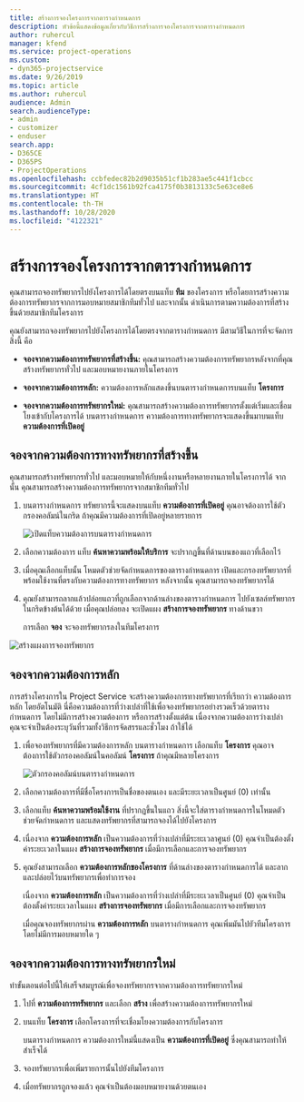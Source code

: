 ```yaml
---
title: สร้างการจองโครงการจากตารางกำหนดการ
description: หัวข้อนี้แสดงข้อมูลเกี่ยวกับวิธีการสร้างการจองโครงการจากตารางกำหนดการ
author: ruhercul
manager: kfend
ms.service: project-operations
ms.custom:
- dyn365-projectservice
ms.date: 9/26/2019
ms.topic: article
ms.author: ruhercul
audience: Admin
search.audienceType:
- admin
- customizer
- enduser
search.app:
- D365CE
- D365PS
- ProjectOperations
ms.openlocfilehash: ccbfedec82b2d9035b51cf1b283ae5c441f1cbcc
ms.sourcegitcommit: 4cf1dc1561b92fca4175f0b3813133c5e63ce8e6
ms.translationtype: HT
ms.contentlocale: th-TH
ms.lasthandoff: 10/28/2020
ms.locfileid: "4122321"
---
```

# <a name="create-a-project-booking-from-the-schedule-board"></a>สร้างการจองโครงการจากตารางกำหนดการ

คุณสามารถจองทรัพยากรไปยังโครงการได้โดยตรงบนแท็บ **ทีม** ของโครงการ หรือโดยการสร้างความต้องการทรัพยากรจากการมอบหมายสมาชิกทีมทั่วไป และจากนั้น ดำเนินการตามความต้องการที่สร้างขึ้นด้วยสมาชิกทีมโครงการ

คุณยังสามารถจองทรัพยากรไปยังโครงการได้โดยตรงจากตารางกำหนดการ มีสามวิธีในการที่จะจัดการสิ่งนี้ คือ

- **จองจากความต้องการทรัพยากรที่สร้างขึ้น:** คุณสามารถสร้างความต้องการทรัพยากรหลังจากที่คุณสร้างทรัพยากรทั่วไป และมอบหมายงานภายในโครงการ

- **จองจากความต้องการหลัก:** ความต้องการหลักแสดงขึ้นบนตารางกำหนดการบนแท็บ **โครงการ** 

- **จองจากความต้องการทรัพยากรใหม่:** คุณสามารถสร้างความต้องการทรัพยากรตั้งแต่เริ่มและเชื่อมโยงเข้ากับโครงการได้ บนตารางกำหนดการ ความต้องการทางทรัพยากรจะแสดงขึ้นมาบนแท็บ **ความต้องการที่เปิดอยู่**

## <a name="book-from-a-generated-resource-requirement"></a>จองจากความต้องการทางทรัพยากรที่สร้างขึ้น

คุณสามารถสร้างทรัพยากรทั่วไป และมอบหมายให้กับหนึ่งงานหรือหลายงานภายในโครงการได้ จากนั้น คุณสามารถสร้างความต้องการทรัพยากรจากสมาชิกทีมทั่วไป 

1.  บนตารางกำหนดการ ทรัพยากรนี้จะแสดงบนแท็บ **ความต้องการที่เปิดอยู่** คุณอาจต้องการใช้ตัวกรองคอลัมน์ในกริด ถ้าคุณมีความต้องการที่เปิดอยู่หลายรายการ 

    ![เปิดแท็บความต้องการบนตารางกำหนดการ](media/FAQ-Project-Booking-Schedule-Board-1.png "ภาพหน้าจอของตารางการจองและการกำหนด")

2. เลือกความต้องการ แท็บ **ค้นหาความพร้อมให้บริการ** จะปรากฏขึ้นที่ด้านบนของแถวที่เลือกไว้
 
3. เมื่อคุณเลือกแท็บนั้น โหมดตัวช่วยจัดกำหนดการของตารางกำหนดการ เปิดและกรองทรัพยากรที่พร้อมใช้งานที่ตรงกับความต้องการทางทรัพยากร หลังจากนั้น คุณสามารถจองทรัพยากรได้

4. คุณยังสามารถลากแล้วปล่อยแถวที่ถูกเลือกจากด้านล่างของตารางกำหนดการ ไปยังเซลล์ทรัพยากรในกริดข้างต้นได้ด้วย เมื่อคุณปล่อยลง จะเปิดแผง **สร้างการจองทรัพยากร** ทางด้านขวา

    การเลือก **จอง** จะจองทรัพยากรลงในทีมโครงการ

![สร้างแผงการจองทรัพยากร](media/FAQ-Project-Booking-Schedule-Board-6.png "")
 

## <a name="book-from-the-primary-requirement"></a>จองจากความต้องการหลัก

การสร้างโครงการใน Project Service จะสร้างความต้องการทางทรัพยากรที่เรียกว่า ความต้องการหลัก โดยอัตโนมัติ นี่คือความต้องการที่ว่างเปล่าที่ใช้เพื่อจองทรัพยากรอย่างรวดเร็วด้วยตารางกำหนดการ โดยไม่มีการสร้างความต้องการ หรือการสร้างตั้งแต่ต้น เนื่องจากความต้องการว่างเปล่า คุณจะจำเป็นต้องระบุวันที่รวมทั้งวิธีการจัดสรรและชั่วโมง ถ้าใช้ได้ 

1. เพื่อจองทรัพยากรที่มีความต้องการหลัก บนตารางกำหนดการ เลือกแท็บ **โครงการ** คุณอาจต้องการใช้ตัวกรองคอลัมน์ในคอลัมน์ **โครงการ** ถ้าคุณมีหลายโครงการ

   ![ตัวกรองคอลัมน์บนตารางกำหนดการ](media/FAQ-Project-Booking-Schedule-Board-2.png "ภาพหน้าจอของตารางการจองและการกำหนด")

2. เลือกความต้องการที่มีชื่อโครงการเป็นชื่อของตนเอง และมีระยะเวลาเป็นศูนย์ (0) เท่านั้น

3. เลือกแท็บ **ค้นหาความพร้อมใช้งาน** ที่ปรากฏขึ้นในแถว สิ่งนี้จะใส่ตารางกำหนดการในโหมดตัวช่วยจัดกำหนดการ และแสดงทรัพยากรที่สามารถจองได้ไปยังโครงการ

4. เนื่องจาก **ความต้องการหลัก** เป็นความต้องการที่ว่างเปล่าที่มีระยะเวลาศูนย์ (0) คุณจำเป็นต้องตั้งค่าระยะเวลาในแผง **สร้างการจองทรัพยากร** เมื่อมีการเลือกและการจองทรัพยากร

5. คุณยังสามารถเลือก **ความต้องการหลักของโครงการ** ที่ด้านล่างของตารางกำหนดการได้ และลากและปล่อยไว้บนทรัพยากรเพื่อทำการจอง
 
    เนื่องจาก **ความต้องการหลัก** เป็นความต้องการที่ว่างเปล่าที่มีระยะเวลาเป็นศูนย์ (0) คุณจำเป็นต้องตั้งค่าระยะเวลาในแผง **สร้างการจองทรัพยากร** เมื่อมีการเลือกและการจองทรัพยากร
 
    เมื่อคุณจองทรัพยากรผ่าน **ความต้องการหลัก** บนตารางกำหนดการ คุณเพิ่มมันไปยัวทีมโครงการโดยไม่มีการมอบหมายใด ๆ
 
## <a name="book-from-a-new-resource-requirement"></a>จองจากความต้องการทางทรัพยากรใหม่
ทำขั้นตอนต่อไปนี้ให้เสร็จสมบูรณ์เพื่อจองทรัพยากรจากความต้องการทรัพยากรใหม่ 

1. ไปที่ **ความต้องการทรัพยากร** และเลือก **สร้าง** เพื่อสร้างความต้องการทรัพยากรใหม่

2. บนแท็บ **โครงการ** เลือกโครงการที่จะเชื่อมโยงความต้องการกับโครงการ
 
    บนตารางกำหนดการ ความต้องการใหม่นี้แสดงเป็น **ความต้องการที่เปิดอยู่** ซึ่งคุณสามารถทำให้สำเร็จได้

3. จองทรัพยากรเพื่อเพิ่มรายการนั้นไปยังทีมโครงการ

4. เมื่อทรัพยากรถูกจองแล้ว คุณจำเป็นต้องมอบหมายงานด้วยตนเอง


